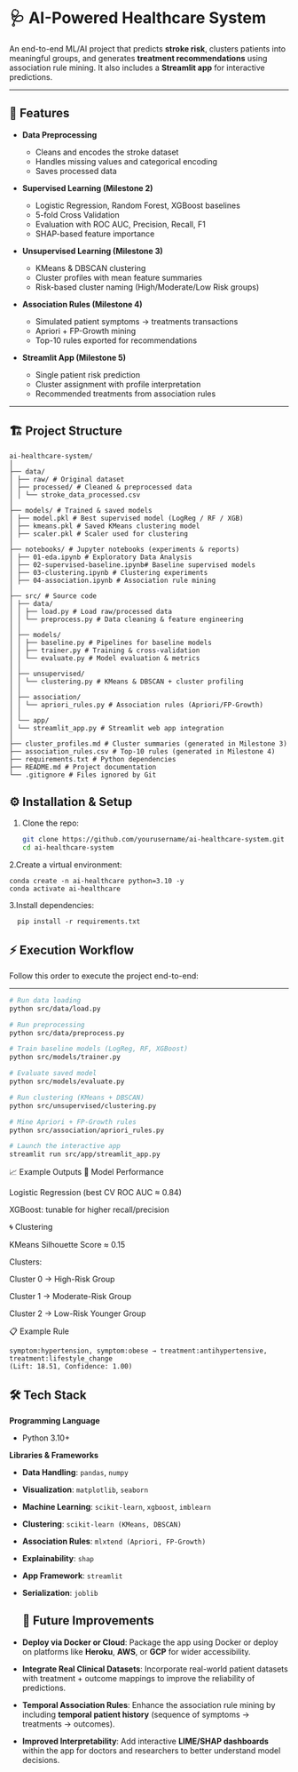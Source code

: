 # 🩺 AI-Powered Healthcare System  

An end-to-end ML/AI project that predicts **stroke risk**, clusters patients into meaningful groups, and generates **treatment recommendations** using association rule mining. It also includes a **Streamlit app** for interactive predictions.  

---

## 📌 Features  
- **Data Preprocessing**  
  - Cleans and encodes the stroke dataset  
  - Handles missing values and categorical encoding  
  - Saves processed data  

- **Supervised Learning (Milestone 2)**  
  - Logistic Regression, Random Forest, XGBoost baselines  
  - 5-fold Cross Validation  
  - Evaluation with ROC AUC, Precision, Recall, F1  
  - SHAP-based feature importance  

- **Unsupervised Learning (Milestone 3)**  
  - KMeans & DBSCAN clustering  
  - Cluster profiles with mean feature summaries  
  - Risk-based cluster naming (High/Moderate/Low Risk groups)  

- **Association Rules (Milestone 4)**  
  - Simulated patient symptoms → treatments transactions  
  - Apriori + FP-Growth mining  
  - Top-10 rules exported for recommendations  

- **Streamlit App (Milestone 5)**  
  - Single patient risk prediction  
  - Cluster assignment with profile interpretation  
  - Recommended treatments from association rules  

---

## 🏗️ Project Structure  
```
ai-healthcare-system/
│
├── data/
│ ├── raw/ # Original dataset
│ ├── processed/ # Cleaned & preprocessed data
│ │ └── stroke_data_processed.csv
│
├── models/ # Trained & saved models
│ ├── model.pkl # Best supervised model (LogReg / RF / XGB)
│ ├── kmeans.pkl # Saved KMeans clustering model
│ ├── scaler.pkl # Scaler used for clustering
│
├── notebooks/ # Jupyter notebooks (experiments & reports)
│ ├── 01-eda.ipynb # Exploratory Data Analysis
│ ├── 02-supervised-baseline.ipynb# Baseline supervised models
│ ├── 03-clustering.ipynb # Clustering experiments
│ ├── 04-association.ipynb # Association rule mining
│
├── src/ # Source code
│ ├── data/
│ │ ├── load.py # Load raw/processed data
│ │ └── preprocess.py # Data cleaning & feature engineering
│ │
│ ├── models/
│ │ ├── baseline.py # Pipelines for baseline models
│ │ ├── trainer.py # Training & cross-validation
│ │ └── evaluate.py # Model evaluation & metrics
│ │
│ ├── unsupervised/
│ │ └── clustering.py # KMeans & DBSCAN + cluster profiling
│ │
│ ├── association/
│ │ └── apriori_rules.py # Association rules (Apriori/FP-Growth)
│ │
│ └── app/
│ └── streamlit_app.py # Streamlit web app integration
│
├── cluster_profiles.md # Cluster summaries (generated in Milestone 3)
├── association_rules.csv # Top-10 rules (generated in Milestone 4)
├── requirements.txt # Python dependencies
├── README.md # Project documentation
└── .gitignore # Files ignored by Git
```

## ⚙️ Installation & Setup  

1. Clone the repo:
   ```bash
   git clone https://github.com/yourusername/ai-healthcare-system.git
   cd ai-healthcare-system
2.Create a virtual environment:
  ```
  conda create -n ai-healthcare python=3.10 -y
  conda activate ai-healthcare
```
3.Install dependencies:
```
  pip install -r requirements.txt
```
## ⚡ Execution Workflow

Follow this order to execute the project end-to-end:

---


```bash
# Run data loading
python src/data/load.py

# Run preprocessing
python src/data/preprocess.py

# Train baseline models (LogReg, RF, XGBoost)
python src/models/trainer.py

# Evaluate saved model
python src/models/evaluate.py

# Run clustering (KMeans + DBSCAN)
python src/unsupervised/clustering.py

# Mine Apriori + FP-Growth rules
python src/association/apriori_rules.py

# Launch the interactive app
streamlit run src/app/streamlit_app.py
```
📈 Example Outputs
🧠 Model Performance

Logistic Regression (best CV ROC AUC ≈ 0.84)

XGBoost: tunable for higher recall/precision

🌀 Clustering

KMeans Silhouette Score ≈ 0.15

Clusters:

Cluster 0 → High-Risk Group

Cluster 1 → Moderate-Risk Group

Cluster 2 → Low-Risk Younger Group

📋 Example Rule
```
symptom:hypertension, symptom:obese → treatment:antihypertensive, treatment:lifestyle_change
(Lift: 18.51, Confidence: 1.00)
```
## 🛠️ Tech Stack

**Programming Language**
- Python 3.10+

**Libraries & Frameworks**
- **Data Handling**: `pandas`, `numpy`
- **Visualization**: `matplotlib`, `seaborn`
- **Machine Learning**: `scikit-learn`, `xgboost`, `imblearn`
- **Clustering**: `scikit-learn (KMeans, DBSCAN)`
- **Association Rules**: `mlxtend (Apriori, FP-Growth)`
- **Explainability**: `shap`
- **App Framework**: `streamlit`
- **Serialization**: `joblib`

  ## 🚀 Future Improvements

- **Deploy via Docker or Cloud**: Package the app using Docker or deploy on platforms like **Heroku**, **AWS**, or **GCP** for wider accessibility.  
- **Integrate Real Clinical Datasets**: Incorporate real-world patient datasets with treatment + outcome mappings to improve the reliability of predictions.  
- **Temporal Association Rules**: Enhance the association rule mining by including **temporal patient history** (sequence of symptoms → treatments → outcomes).  
- **Improved Interpretability**: Add interactive **LIME/SHAP dashboards** within the app for doctors and researchers to better understand model decisions.  

